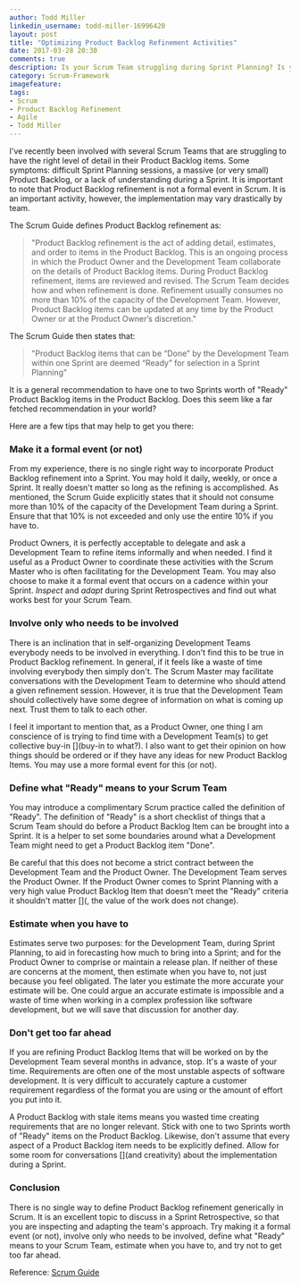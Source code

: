 ```yaml
---
author: Todd Miller
linkedin_username: todd-miller-16996420
layout: post
title: "Optimizing Product Backlog Refinement Activities"
date: 2017-03-28 20:30
comments: true
description: Is your Scrum Team struggling during Sprint Planning? Is your Product Backlog chaos?
category: Scrum-Framework
imagefeature:
tags:
- Scrum
- Product Backlog Refinement
- Agile
- Todd Miller
---
```


[//]: # (Situation)
I've recently been involved with several Scrum Teams that are struggling to have the right level of detail in their Product Backlog items. Some symptoms: difficult Sprint Planning sessions, a massive (or very small) Product Backlog, or a lack of understanding during a Sprint. It is important to note that Product Backlog refinement is not a formal event in Scrum. It is an important activity, however, the implementation may vary drastically by team.

The Scrum Guide defines Product Backlog refinement as:

>"Product Backlog refinement is the act of adding detail, estimates, and order to items in the Product Backlog. This is an ongoing process in which the Product Owner and the Development Team collaborate on the details of Product Backlog items. During Product Backlog refinement, items are reviewed and revised. The Scrum Team decides how and when refinement is done. Refinement usually consumes no more than 10% of the capacity of the Development Team. However, Product Backlog items can be updated at any time by the Product Owner or at the Product Owner’s discretion."

The Scrum Guide then states that:

>"Product Backlog items that can be “Done” by the Development Team within one Sprint are deemed “Ready” for selection in a Sprint Planning"

[//]: # (Complication)
[//]: # (Question)
It is a general recommendation to have one to two Sprints worth of "Ready" Product Backlog items in the Product Backlog. Does this seem like a far fetched recommendation in your world?

Here are a few tips that may help to get you there:

### Make it a formal event (or not)
From my experience, there is no single right way to incorporate Product Backlog refinement into a Sprint. You may hold it daily, weekly, or once a Sprint. It really doesn't matter so long as the refining is accomplished. As mentioned, the Scrum Guide explicitly states that it should not consume more than 10% of the capacity of the Development Team during a Sprint. Ensure that that 10% is not exceeded and only use the entire 10% if you have to.

Product Owners, it is perfectly acceptable to delegate and ask a Development Team to refine items informally and when needed. I find it useful as a Product Owner to coordinate these activities with the Scrum Master who is often facilitating for the Development Team. You may also choose to make it a formal event that occurs on a cadence within your Sprint. *Inspect* and *adapt* during Sprint Retrospectives and find out what works best for your Scrum Team.

### Involve only who needs to be involved
There is an inclination that in self-organizing Development Teams everybody needs to be involved in everything. I don't find this to be true in Product Backlog refinement. In general, if it feels like a waste of time involving everybody then simply don't. The Scrum Master may facilitate conversations with the Development Team to determine who should attend a given refinement session. However, it is true that the Development Team should collectively have some degree of information on what is coming up next. Trust them to talk to each other.

I feel it important to mention that, as a Product Owner, one thing I am conscience of is trying to find time with a Development Team(s) to get collective buy-in [](buy-in to what?). I also want to get their opinion on how things should be ordered or if they have any ideas for new Product Backlog Items. You may use a more formal event for this (or not).

### Define what "Ready" means to your Scrum Team
You may introduce a complimentary Scrum practice called the definition of "Ready". The definition of "Ready" is a short checklist of things that a Scrum Team should do before a Product Backlog Item can be brought into a Sprint. It is a helper to set some boundaries around what a Development Team might need to get a Product Backlog item "Done".

Be careful that this does not become a strict contract between the Development Team and the Product Owner. The Development Team serves the Product Owner. If the Product Owner comes to Sprint Planning with a very high value Product Backlog Item that doesn't meet the "Ready" criteria it shouldn't matter [](, the value of the work does not change).

### Estimate when you have to
Estimates serve two purposes: for the Development Team, during Sprint Planning, to aid in forecasting how much to bring into a Sprint; and for the Product Owner to comprise or maintain a release plan. If neither of these are concerns at the moment, then estimate when you have to, not just because you feel obligated. The later you estimate the more accurate your estimate will be. One could argue an accurate estimate is impossible and a waste of time when working in a complex profession like software development, but we will save that discussion for another day.

### Don't get too far ahead
If you are refining Product Backlog Items that will be worked on by the Development Team several months in advance, stop. It's a waste of your time. Requirements are often one of the most unstable aspects of software development. It is very difficult to accurately capture a customer requirement regardless of the format you are using or the amount of effort you put into it.

A Product Backlog with stale items means you wasted time creating requirements that are no longer relevant. Stick with one to two Sprints worth of "Ready" items on the Product Backlog. Likewise, don't assume that every aspect of a Product Backlog item needs to be explicitly defined. Allow for some room for conversations [](and creativity) about the implementation during a Sprint.

[//]: # (Conclusion)

### Conclusion
There is no single way to define Product Backlog refinement generically in Scrum. It is an excellent topic to discuss in a Sprint Retrospective, so that you are inspecting and adapting the team's approach. Try making it a formal event (or not), involve only who needs to be involved, define what "Ready" means to your Scrum Team, estimate when you have to, and try not to get too far ahead.

Reference: [Scrum Guide](http://scrumguides.org/scrum-guide.html)
